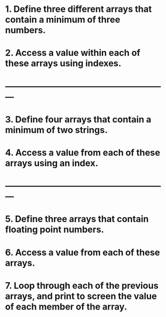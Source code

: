 # 1. Define three different arrays that contain a minimum of three numbers.
# 2. Access a value within each of these arrays using indexes. 

# ———————————————————
# 3. Define four arrays that contain a minimum of two strings.
# 4. Access a value from each of these arrays using an index.

# ———————————————————
# 5. Define three arrays that contain floating point numbers. 
# 6. Access a value from each of these arrays.
# 7. Loop through each of the previous arrays, and print to screen the value of each member of the array.